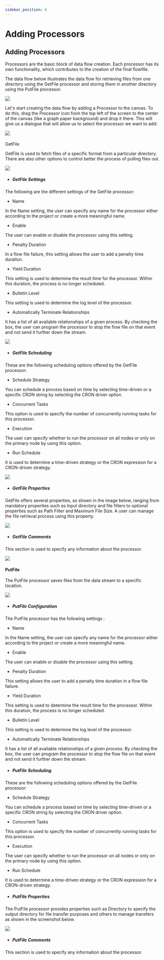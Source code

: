```yaml
---
sidebar_position: 6
---
```


# Adding Processors

## Adding Processors

Processors are the basic block of data flow creation. Each processor has its own functionality, which contributes to the creation of the final flowfile.

The data flow below illustrates the data flow for retrieving files from one directory using the GetFile processor and storing them in another directory using the PutFile processor.

![](/img/bigaction/images/en//image44.png)

Let's start creating the data flow by adding a Processor to the canvas. To do this, drag the Processor icon from the top left of the screen to the center of the canvas (like a graph paper background) and drop it there. This will give us a dialogue that will allow us to select the processor we want to add:

![](/img/bigaction/images/en//image60.png)

####

GetFile

GetFile is used to fetch files of a specific format from a particular directory. There are also other options to control better the process of pulling files out.

![](/img/bigaction/images/en//image32.png)

- ##### GetFile Settings

The following are the different settings of the GetFile processor:

- Name

In the Name setting, the user can specify any name for the processor either according to the project or create a more meaningful name.

- Enable

The user can enable or disable the processor using this setting.

- Penalty Duration

In a flow file failure, this setting allows the user to add a penalty time duration.

- Yield Duration

This setting is used to determine the result time for the processor. Within this duration, the process is no longer scheduled.

- Bulletin Level

This setting is used to determine the log level of the processor.

- Automatically Terminate Relationships

It has a list of all available relationships of a given process. By checking the box, the user can program the processor to stop the flow file on that event and not send it further down the stream.

![](/img/bigaction/images/en//image8.png)

- ##### GetFile Scheduling

These are the following scheduling options offered by the GetFile processor:

- Schedule Strategy

You can schedule a process based on time by selecting time-driven or a specific CRON string by selecting the CRON driver option.

- Concurrent Tasks

This option is used to specify the number of concurrently running tasks for this processor.

- Execution

The user can specify whether to run the processor on all nodes or only on the primary node by using this option.

- Run Schedule

It is used to determine a time-driven strategy or the CRON expression for a CRON-driven strategy.

![](/img/bigaction/images/en//image35.png)

- ##### GetFile Properties

GetFile offers several properties, as shown in the image below, ranging from mandatory properties such as Input directory and file filters to optional properties such as Path Filter and Maximum File Size. A user can manage the file retrieval process using this property.

![](/img/bigaction/images/en//image53.png)

- ##### GetFile Comments

This section is used to specify any information about the processor.

![](/img/bigaction/images/en//image4.png)

#### PutFile

The PutFile processor saves files from the data stream to a specific location.

![](/img/bigaction/images/en//image51.png)

- ##### PutFile Configuration

The PutFile processor has the following settings :

- Name

In the Name setting, the user can specify any name for the processor either according to the project or create a more meaningful name.

- Enable

The user can enable or disable the processor using this setting.

- Penalty Duration

This setting allows the user to add a penalty time duration in a flow file failure.

- Yield Duration

This setting is used to determine the result time for the processor. Within this duration, the process is no longer scheduled.

- Bulletin Level

This setting is used to determine the log level of the processor.

- Automatically Terminate Relationships

It has a list of all available relationships of a given process. By checking the box, the user can program the processor to stop the flow file on that event and not send it further down the stream.

- ##### PutFile Scheduling

These are the following scheduling options offered by the GetFile processor:

- Schedule Strategy

You can schedule a process based on time by selecting time-driven or a specific CRON string by selecting the CRON driver option.

- Concurrent Tasks

This option is used to specify the number of concurrently running tasks for this processor.

- Execution

The user can specify whether to run the processor on all nodes or only on the primary node by using this option.

- Run Schedule

It is used to determine a time-driven strategy or the CRON expression for a CRON-driven strategy.

- ##### PutFile Properties

The PutFile processor provides properties such as Directory to specify the output directory for file transfer purposes and others to manage transfers as shown in the screenshot below.

![](/img/bigaction/images/en//image18.png)

- ##### PutFile Comments

This section is used to specify any information about the processor.
